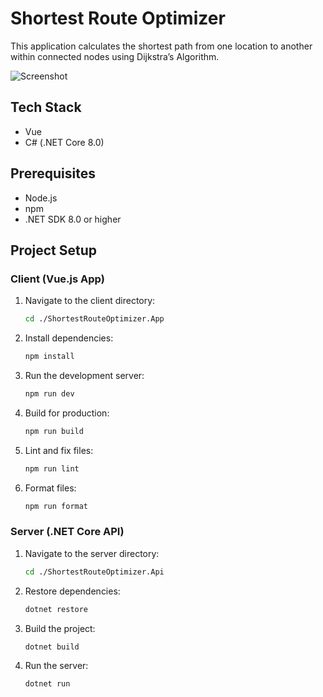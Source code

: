 # Shortest Route Optimizer
This application calculates the shortest path from one location to another within connected nodes using Dijkstra’s Algorithm.

![Screenshot](https://github.com/user-attachments/assets/44116b96-0b08-42de-aad4-7684fc6e56fe)

## Tech Stack
- Vue
- C# (.NET Core 8.0)

## Prerequisites
- Node.js
- npm
- .NET SDK 8.0 or higher

## Project Setup

### Client (Vue.js App)

1. Navigate to the client directory:
    ```sh
    cd ./ShortestRouteOptimizer.App
    ```

2. Install dependencies:
    ```sh
    npm install
    ```

3. Run the development server:
    ```sh
    npm run dev
    ```

4. Build for production:
    ```sh
    npm run build
    ```

5. Lint and fix files:
    ```sh
    npm run lint
    ```
   
6. Format files:
    ```sh
    npm run format
    ```

### Server (.NET Core API)

1. Navigate to the server directory:
    ```sh
    cd ./ShortestRouteOptimizer.Api
    ```

2. Restore dependencies:
    ```sh
    dotnet restore
    ```

3. Build the project:
    ```sh
    dotnet build
    ```

4. Run the server:
    ```sh
    dotnet run
    ```
